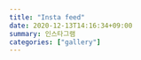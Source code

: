 ```yaml
---
title: "Insta feed"
date: 2020-12-13T14:16:34+09:00
summary: 인스타그램
categories: ["gallery"]
---
```


